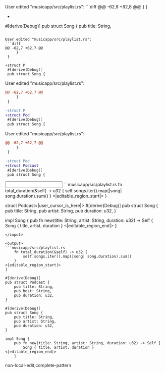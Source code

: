 <events>
User edited "musicapp/src/playlist.rs":
```diff
@@ -62,6 +62,8 @@
     }
 }

+
 #[derive(Debug)]
 pub struct Song {
     pub title: String,

```

User edited "musicapp/src/playlist.rs":
```diff
@@ -62,7 +62,7 @@
     }
 }

+struct P
 #[derive(Debug)]
 pub struct Song {

```

User edited "musicapp/src/playlist.rs":
```diff
@@ -62,7 +62,7 @@
     }
 }

-struct P
+struct Pod
 #[derive(Debug)]
 pub struct Song {

```

User edited "musicapp/src/playlist.rs":
```diff
@@ -62,7 +62,7 @@
     }
 }

-struct Pod
+struct Podcast
 #[derive(Debug)]
 pub struct Song {

```
</events>

<input>
```musicapp/src/playlist.rs
    fn total_duration(&self) -> u32 {
        self.songs.iter().map(|song| song.duration).sum()
    }
<|editable_region_start|>
}

struct Podcast<|user_cursor_is_here|>
#[derive(Debug)]
pub struct Song {
    pub title: String,
    pub artist: String,
    pub duration: u32,
}

impl Song {
    pub fn new(title: String, artist: String, duration: u32) -> Self {
        Song { title, artist, duration }
<|editable_region_end|>
    }
```
</input>

<output>
```musicapp/src/playlist.rs
    fn total_duration(&self) -> u32 {
        self.songs.iter().map(|song| song.duration).sum()
    }
<|editable_region_start|>
}

#[derive(Debug)]
pub struct Podcast {
    pub title: String,
    pub host: String,
    pub duration: u32,
}

#[derive(Debug)]
pub struct Song {
    pub title: String,
    pub artist: String,
    pub duration: u32,
}

impl Song {
    pub fn new(title: String, artist: String, duration: u32) -> Self {
        Song { title, artist, duration }
<|editable_region_end|>
    }
```
</output>

<labels>
non-local-edit,complete-pattern
</labels>
